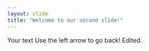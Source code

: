 ```yaml
---
layout: slide
title: "Welcome to our second slide!"
---
```

Your text
Use the left arrow to go back! Edited.
